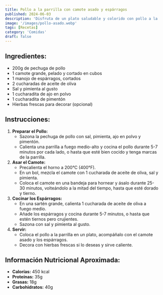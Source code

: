 ```yaml
---
title: Pollo a la parrilla con camote asado y espárragos
published: 2024-06-03
description: 'Disfruta de un plato saludable y colorido con pollo a la parrilla, camote asado y espárragos al vapor'
image: '/images/pollo-asado.webp'
tags: [Recetas]
category: 'Comidas'
draft: false 
---
```

## Ingredientes:
- 200g de pechuga de pollo
- 1 camote grande, pelado y cortado en cubos
- 1 manojo de espárragos, cortados
- 2 cucharadas de aceite de oliva
- Sal y pimienta al gusto
- 1 cucharadita de ajo en polvo
- 1 cucharadita de pimentón
- Hierbas frescas para decorar (opcional)
## Instrucciones:
1. **Preparar el Pollo:**
   - Sazona la pechuga de pollo con sal, pimienta, ajo en polvo y pimentón.
   - Calienta una parrilla a fuego medio-alto y cocina el pollo durante 5-7 minutos por cada lado, o hasta que esté bien cocido y tenga marcas de la parrilla.
2. **Asar el Camote:**
   - Precalienta el horno a 200°C (400°F).
   - En un bol, mezcla el camote con 1 cucharada de aceite de oliva, sal y pimienta.
   - Coloca el camote en una bandeja para hornear y ásalo durante 25-30 minutos, volteándolo a la mitad del tiempo, hasta que esté dorado y tierno.
3. **Cocinar los Espárragos:**
   - En una sartén grande, calienta 1 cucharada de aceite de oliva a fuego medio.
   - Añade los espárragos y cocina durante 5-7 minutos, o hasta que estén tiernos pero crujientes.
   - Sazona con sal y pimienta al gusto.
4. **Servir:**
   - Coloca el pollo a la parrilla en un plato, acompáñalo con el camote asado y los espárragos.
   - Decora con hierbas frescas si lo deseas y sirve caliente.
## Información Nutricional Aproximada:
- **Calorías:** 450 kcal
- **Proteínas:** 35g
- **Grasas:** 18g
- **Carbohidratos:** 40g